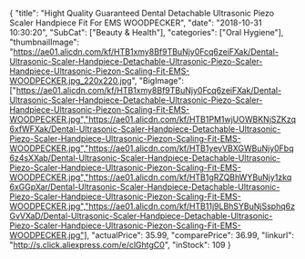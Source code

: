 {
	"title": "Hight Quality Guaranteed Dental Detachable Ultrasonic Piezo Scaler Handpiece Fit For EMS WOODPECKER",
	"date": "2018-10-31 10:30:20",
	"SubCat": ["Beauty & Health"],
	"categories": ["Oral Hygiene"],
	"thumbnailImage": "https://ae01.alicdn.com/kf/HTB1xmy8Bf9TBuNjy0Fcq6zeiFXak/Dental-Ultrasonic-Scaler-Handpiece-Detachable-Ultrasonic-Piezo-Scaler-Handpiece-Ultrasonic-Piezon-Scaling-Fit-EMS-WOODPECKER.jpg_220x220.jpg",
	"BigImage": ["https://ae01.alicdn.com/kf/HTB1xmy8Bf9TBuNjy0Fcq6zeiFXak/Dental-Ultrasonic-Scaler-Handpiece-Detachable-Ultrasonic-Piezo-Scaler-Handpiece-Ultrasonic-Piezon-Scaling-Fit-EMS-WOODPECKER.jpg","https://ae01.alicdn.com/kf/HTB1PM1wjUOWBKNjSZKzq6xfWFXak/Dental-Ultrasonic-Scaler-Handpiece-Detachable-Ultrasonic-Piezo-Scaler-Handpiece-Ultrasonic-Piezon-Scaling-Fit-EMS-WOODPECKER.jpg","https://ae01.alicdn.com/kf/HTB1yeyVBXGWBuNjy0Fbq6z4sXXab/Dental-Ultrasonic-Scaler-Handpiece-Detachable-Ultrasonic-Piezo-Scaler-Handpiece-Ultrasonic-Piezon-Scaling-Fit-EMS-WOODPECKER.jpg","https://ae01.alicdn.com/kf/HTB1gRZQBhWYBuNjy1zkq6xGGpXar/Dental-Ultrasonic-Scaler-Handpiece-Detachable-Ultrasonic-Piezo-Scaler-Handpiece-Ultrasonic-Piezon-Scaling-Fit-EMS-WOODPECKER.jpg","https://ae01.alicdn.com/kf/HTB11j9LBhSYBuNjSsphq6zGvVXaD/Dental-Ultrasonic-Scaler-Handpiece-Detachable-Ultrasonic-Piezo-Scaler-Handpiece-Ultrasonic-Piezon-Scaling-Fit-EMS-WOODPECKER.jpg"],
	"actualPrice": 35.99,
	"comparePrice": 36.99,
	"linkurl": "http://s.click.aliexpress.com/e/clGhtgC0",
	"inStock": 109
}
